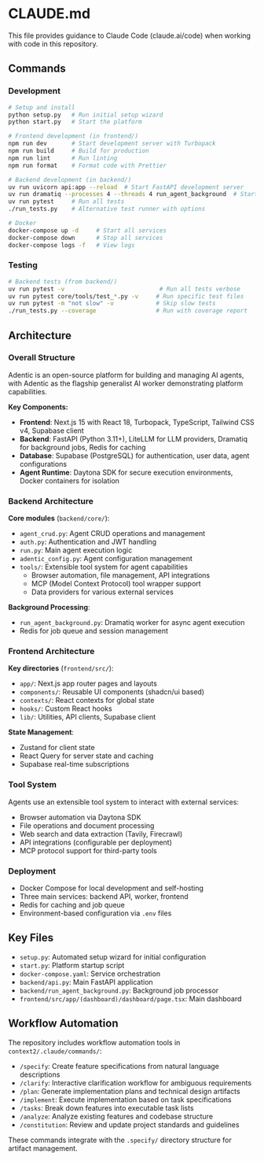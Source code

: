 # CLAUDE.md

This file provides guidance to Claude Code (claude.ai/code) when working with code in this repository.

## Commands

### Development
```bash
# Setup and install
python setup.py   # Run initial setup wizard
python start.py   # Start the platform

# Frontend development (in frontend/)
npm run dev       # Start development server with Turbopack
npm run build     # Build for production
npm run lint      # Run linting
npm run format    # Format code with Prettier

# Backend development (in backend/)
uv run uvicorn api:app --reload  # Start FastAPI development server
uv run dramatiq --processes 4 --threads 4 run_agent_background  # Start background worker
uv run pytest     # Run all tests
./run_tests.py    # Alternative test runner with options

# Docker
docker-compose up -d     # Start all services
docker-compose down      # Stop all services
docker-compose logs -f   # View logs
```

### Testing
```bash
# Backend tests (from backend/)
uv run pytest -v                           # Run all tests verbose
uv run pytest core/tools/test_*.py -v     # Run specific test files
uv run pytest -m "not slow" -v            # Skip slow tests
./run_tests.py --coverage                 # Run with coverage report
```

## Architecture

### Overall Structure
Adentic is an open-source platform for building and managing AI agents, with Adentic as the flagship generalist AI worker demonstrating platform capabilities.

**Key Components:**
- **Frontend**: Next.js 15 with React 18, Turbopack, TypeScript, Tailwind CSS v4, Supabase client
- **Backend**: FastAPI (Python 3.11+), LiteLLM for LLM providers, Dramatiq for background jobs, Redis for caching
- **Database**: Supabase (PostgreSQL) for authentication, user data, agent configurations
- **Agent Runtime**: Daytona SDK for secure execution environments, Docker containers for isolation

### Backend Architecture

**Core modules** (`backend/core/`):
- `agent_crud.py`: Agent CRUD operations and management
- `auth.py`: Authentication and JWT handling  
- `run.py`: Main agent execution logic
- `adentic_config.py`: Agent configuration management
- `tools/`: Extensible tool system for agent capabilities
  - Browser automation, file management, API integrations
  - MCP (Model Context Protocol) tool wrapper support
  - Data providers for various external services

**Background Processing**:
- `run_agent_background.py`: Dramatiq worker for async agent execution
- Redis for job queue and session management

### Frontend Architecture

**Key directories** (`frontend/src/`):
- `app/`: Next.js app router pages and layouts
- `components/`: Reusable UI components (shadcn/ui based)
- `contexts/`: React contexts for global state
- `hooks/`: Custom React hooks
- `lib/`: Utilities, API clients, Supabase client

**State Management**: 
- Zustand for client state
- React Query for server state and caching
- Supabase real-time subscriptions

### Tool System

Agents use an extensible tool system to interact with external services:
- Browser automation via Daytona SDK
- File operations and document processing
- Web search and data extraction (Tavily, Firecrawl)
- API integrations (configurable per deployment)
- MCP protocol support for third-party tools

### Deployment

- Docker Compose for local development and self-hosting
- Three main services: backend API, worker, frontend
- Redis for caching and job queue
- Environment-based configuration via `.env` files

## Key Files

- `setup.py`: Automated setup wizard for initial configuration
- `start.py`: Platform startup script
- `docker-compose.yaml`: Service orchestration
- `backend/api.py`: Main FastAPI application
- `backend/run_agent_background.py`: Background job processor
- `frontend/src/app/(dashboard)/dashboard/page.tsx`: Main dashboard

## Workflow Automation

The repository includes workflow automation tools in `context2/.claude/commands/`:
- `/specify`: Create feature specifications from natural language descriptions
- `/clarify`: Interactive clarification workflow for ambiguous requirements
- `/plan`: Generate implementation plans and technical design artifacts
- `/implement`: Execute implementation based on task specifications
- `/tasks`: Break down features into executable task lists
- `/analyze`: Analyze existing features and codebase structure
- `/constitution`: Review and update project standards and guidelines

These commands integrate with the `.specify/` directory structure for artifact management.